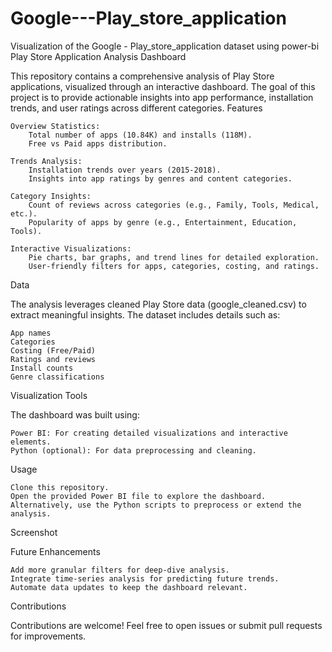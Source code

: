 # Google---Play_store_application
Visualization of the Google - Play_store_application dataset using power-bi
Play Store Application Analysis Dashboard

This repository contains a comprehensive analysis of Play Store applications, visualized through an interactive dashboard. The goal of this project is to provide actionable insights into app performance, installation trends, and user ratings across different categories.
Features

    Overview Statistics:
        Total number of apps (10.84K) and installs (118M).
        Free vs Paid apps distribution.

    Trends Analysis:
        Installation trends over years (2015-2018).
        Insights into app ratings by genres and content categories.

    Category Insights:
        Count of reviews across categories (e.g., Family, Tools, Medical, etc.).
        Popularity of apps by genre (e.g., Entertainment, Education, Tools).

    Interactive Visualizations:
        Pie charts, bar graphs, and trend lines for detailed exploration.
        User-friendly filters for apps, categories, costing, and ratings.

Data

The analysis leverages cleaned Play Store data (google_cleaned.csv) to extract meaningful insights. The dataset includes details such as:

    App names
    Categories
    Costing (Free/Paid)
    Ratings and reviews
    Install counts
    Genre classifications

Visualization Tools

The dashboard was built using:

    Power BI: For creating detailed visualizations and interactive elements.
    Python (optional): For data preprocessing and cleaning.

Usage

    Clone this repository.
    Open the provided Power BI file to explore the dashboard.
    Alternatively, use the Python scripts to preprocess or extend the analysis.

Screenshot

Future Enhancements

    Add more granular filters for deep-dive analysis.
    Integrate time-series analysis for predicting future trends.
    Automate data updates to keep the dashboard relevant.

Contributions

Contributions are welcome! Feel free to open issues or submit pull requests for improvements.
